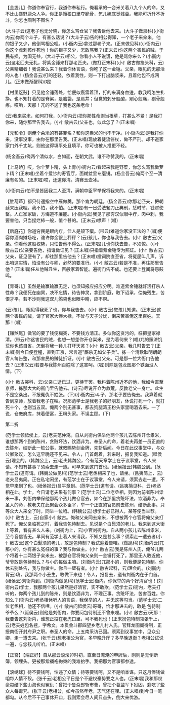 <!-- { "loadSidebar": true } -->
【金盏儿】你道你奉官行，我道你奉私行。俺看承的一合米关着八九个人的命，又不比山麋野鹿众人争。你正是饿狼口里夺脆骨，乞儿碗底觅残羹。我能可折升不折斗，你怎也图利不图名？

(大斗子云)这老子也无分晓，你怎么骂仓官？我告诉他去来。(大斗子做禀科)(小衙内云)你两个斗子，有甚么话说？(大斗子云)告的相公得知，一个老子来籴米，他的银子又少，他倒骂相公哩。(小衙内云)拿过那老子来。(正末做见科)(小衙内云)你这个虎刺孩作死也！你的银子又少，怎敢骂我？(正末云)你这两个害民的贼，于民有损，为国无益。(大斗子云)相公，你看小人不说谎，他是骂你来么？(小衙内云)这老匹夫无礼，将紫金锤来打那老匹夫。(做打正末科)(小忄敝古做拴头科，云)父亲精细者！我说甚么来？我着你休言语，你吃了这一金锤。父亲，眼见的无那活的人也！(杨金吾云)打的还轻，依着我性，则一下打出脑浆来，且着他包不成网儿。(正末做渐醒科)(唱)

【村里迓鼓】只见他金锤落处，恰便似轰雷着顶，打的来满身血迸，教我呵怎生扎挣。也不知打着的是脊梁，是脑袋，是肩井；但觉的刺牙般酸，剜心般痛，剔骨般疼。哎哟，天那！兀的不送了我也这条老命！

(云)我来买米，如何打我，(小衙内云)把你那性命则当根草，打甚么不紧！是我打你来，随你那里告我去。(小忄敝古云)父亲也，似此怎了？(正末唱)

【元和令】则俺个籴米的有甚罪名？和你这粜米的也不干净。(小衙内云)是我打你来，没事没事，由你在那里告我。(正末唱)现放着徒流笞杖，做不严刑。却不道家家门外千丈坑，则他这得填平处且填平，你可也被人推更不轻。

(杨金吾云)俺两个清似水，白如面，在朝文武，谁不称赞我的。(正末唱)

【上马娇】哎，你个萝卜精，头上青(小衙内云)看起来我是野菜，你怎么骂我做萝卜精？(正末唱)坐着个爱钞的寿官厅，面糊盆里专磨镜。(杨金吾云)俺两个至一清廉有名的。(正末唱)哎，还道你清。清赛玉壶冰。

(小衙内云)怕不是皆因我二人至清，满朝中臣宰举保将我来的。(正末唱)

【胜葫芦】都只待遥指空中雁做羹，那个肯为朝廷。(杨金吾云)你那老匹夫，把朝廷来压我哩。我不怕，我不怕。(正末唱)有一日受法餐刀正典刑，恁时节，钱财使罄。人亡家家破，方悔道不廉能。(小衙内云)我见了那穷汉似眼中疔，肉中刺，我要害他，只当捏烂柿一般，值个甚的。(正末云)噤声！(唱)

【后庭花】你道穷民是眼内疔，佳人是颏下瘿。(带云)难道你家没王法的？(唱)便容你酒肉摊场吃，谁许你金银上秤秤？(云)孩儿，你也与我告去。(小忄敝古云)父亲。你看他这般权势，只怕告他不得么。(正末唱)儿也你快去告，不须惊。(小忄敝古云)父亲要告他，指谁做证见？(正末唱)只指着紫金锤专为照证。(小忄敝古云)父亲，证见便有了，却往那里告他去？(正末唱)投词院直至省，将冤屈叫几声，诉出咱这实情，怕没有公与卿，必然的要准行。(小忄敝古云)若是不准，再往那里告他？(正末唱)任从他贼丑生，百般家着智能。遍衙门告不成。也还要上登闻将怨鼓鸣。

【青哥儿】虽然是输赢输赢无定，也须知报应报应分明。难道紫金锤就好活打杀人性命？我便死在幽冥，决不忘情，待告神灵，拿到阶庭，取下诏承，偿俺残生，苦恨才平。若不沙则我这双儿鹘鸰也似眼中睛，应不瞑。

(云)孩儿，眼见得我死了也，你与我告去。(小忄敝古云)您孩儿知道。(正末云)这两个害民的贼，请了官家大俸大禄，不曾与天子分忧，倒来苦害俺这里百姓。天那！(唱)

【赚煞尾】做官的要了钱便糊突，不要钱方清正。多似你这贪污的，枉把皇家禄清。(带云)你这害民的贼，也想一想差你开仓粜米，是为着何来？(唱)兀的赈济饥荒你也该自省，怎倒将我一锤儿打坏天灵？(小忄敝古云)父亲，我几时告去？(正末唱)则今日便登程，直到王京，常言道"厮杀无如父子兵"。拣一个清耿耿明朗朗官人每告整，和那害民的贼徒折证。(小忄敝古云)父亲。可是那一位大衙门告他去？(正末叹云)若要与我陈州百姓除了这害呵。(唱)则除是包龙图那个铁面没人情。(下)

(小忄敝古哭科，云)父亲亡逝已过，更待干罢。我料着陈州近不的他，我如今直至京师，拣那大大的衙门里告他去。(诗云)尽说开仓为救荒，反教老父一身亡。此生不是空桑出。不报冤仇不姓张。(下)(小衙内云)斗子，那老子要告俺去。我算着就告到京师，放着我老子在哩。况那范学士是我老子的好朋友，休说打死一个，就打死十个，也则当五双。俺两个别无甚事，都去狗腿湾王粉头家里喝酒去来。一了说，仓廒府库，抹着便富，王粉头家。不误主顾。(下)


第二折

(范学士领祗侯上，云)老夫范仲淹。自从刘衙内保举他两个孩儿去陈州开仓粜米，谁想那两个到的陈州，贪赃坏法，饮酒非为。奉圣人的命，着老夫再差一员正直的去陈州，结断此一桩公事，就敕赐势剑金牌，先斩后闻。今日在此议事堂中，与众公卿聚议，怎么这早晚还不见来。令人，门首觑着，若来时，报复我知道。(祗侯云)理会的。(韩魏公上，云)老夫韩魏公，今有范天章学士在于议事堂，令人来请。不知有甚事？须索去走一遭。可早来到这门首也。(祗侯报云)韩魏公到。(范学士云)道有请。(韩魏公做见科)(范学士云)老丞相来了也，请坐。(吕夷简上，云)老夫吕夷简。正在私宅闲坐，有范学士在于议事堂，令人来请，须索去走一遭。不觉早来到了也。(祗侯报云)吕平章到。(范学士云)道有请。(吕夷简见科，云)老丞相在此。学士，今日请老夫果有何事？(范学士云)二位老丞相，则因为前者陈州粜米一事，刘衙内举保他那两个孩儿做仓官去，如今在那里贪赃坏法，饮酒非为。奉圣人的命，教老夫在此聚会众多臣宰，举一个正直的官员前去陈州，结断此事。只等众大人来全了时，同举一位咱。(韩魏公云)想学士必已得人，某等便当举荐。(小忄敝古上，云)自家小忄敝古。俺和父亲同去籴米，不想被两个仓官将俺父亲打死了。俺父亲临死之时，着我告包待制去。见说是个白髭须的老儿。我来到这大街上等着，看有甚么人来。(刘衙内上，云)小官刘衙内。自从两小孩儿去陈州粜米，至今音信皆无。早间有范学士着人来请我，不知又是甚么事？须索走一遭去者(小忄敝古云)这个白髭须的老儿，敢是包待制？我试迎着告咱。(做跪科)(刘衙内云)兀那小的，你有甚么冤枉的事？我与你做主。(小忄敝古云)我是陈州人氏，俺爷儿两个将着十二两银子籴米去，被那仓官将俺父亲则一金锤打死了。那里无人敢近他，爷爷敢是包待制么？与小的每做主咱。(刘衙内云)兀那小的，则我便是包待制。你休去别处告，我与你做主。你且一壁有者。(小忄敝古起科，云)理会的。(刘衙内背云)嗨，我那两个小丑生，敢做下来也！令人，报复去，道有刘衙内在于门首。(祗侯云)刘衙内到。(刘衙内做见科)(范学士云)衙内，你保举的两个好清官也！(刘衙内云)学士，我那两个孩儿果然是好清官，实不敢欺。(范学士云)衙内，老夫打听的，你两个孩儿到的陈州，则是饮酒非为，不理正事。贪赃坏法，苦害百姓。你知么？(衙内云)老丞相休听人的言语，我保举的人，并无这等勾当。(范学士云)二位老丞相，他还不信哩。(小忄敝古问祗侯云)哥哥，恰才那进去的，敢是
包待制爷爷么？(祗侯云)则他是刘衙内，你要问包待制还不曾来哩。(小忄敝古云)天那！我要告这刘衙内，谁想正投在老虎口里，可不我死也！(正末扮包待制领张千上，云)老夫姓包名拯，字希文。本贯金斗郡四望乡老儿村人氏。官拜龙图阁待制，正授南衙开封府尹之职。奉圣人的命，上五南采访已回。须索到议事堂中，见众公卿，走一遭去来。(张千云)想老相公为官，多早晚升厅？多早晚退衙？老相公试说一遍，与您孩儿听咱。(正末唱)

【正宫】【端正好】自从那云滚滚卯时初，直至日淹淹的申牌后，刚则是无倒断簿，领埋头。更被那紫襕袍拘束的我难抬手。我把那为官事都参透。

【滚绣球】待不要钱呵，怕违了众情；待等要钱呵，又不是咱本谋。只这月俸钱做咱每人情不彀。(张千云)老相公平日是个不避权豪势要之人也。(正末唱)我和那权豪每结下些山海也似冤仇：曾把个鲁斋郎斩市曹，曾把个葛监军下狱囚，剩吃了些众人每毒咒。(张千云)老相公，如今虽然年老，志气还在哩。(正末唱)到今日一笔都勾。从今后不干己事休开口，我则索会尽人间只点头，倒大来优游。

